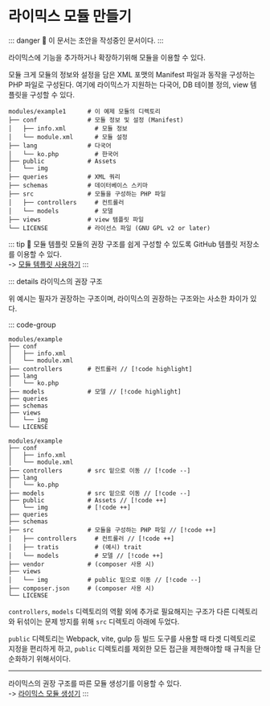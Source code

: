 # 라이믹스 모듈 만들기

::: danger
🚧 이 문서는 초안을 작성중인 문서이다.
:::

라이믹스에 기능을 추가하거나 확장하기위해 모듈을 이용할 수 있다.

모듈 크게 모듈의 정보와 설정을 담은 XML 포맷의 Manifest 파일과 동작을 구성하는 PHP 파일로 구성된다. 여기에 라이믹스가 지원하는 다국어, DB 테이블 정의, view 템플릿을 구성할 수 있다.

```shell
modules/example1      # 이 예제 모듈의 디렉토리
├── conf              # 모듈 정보 및 설정 (Manifest)
│   ├── info.xml        # 모듈 정보
│   └── module.xml      # 모듈 설정
├── lang              # 다국어
│   └── ko.php          # 한국어
├── public            # Assets
│   └── img
├── queries           # XML 쿼리
├── schemas           # 데이터베이스 스키마
├── src               # 모듈을 구성하는 PHP 파일
│   ├── controllers     # 컨트롤러
│   └── models          # 모델
├── views             # view 템플릿 파일
└── LICENSE           # 라이선스 파일 (GNU GPL v2 or later)
```

::: tip 🎉 모듈 템플릿
모듈의 권장 구조를 쉽게 구성할 수 있도록 GitHub 템플릿 저장소를 이용할 수 있다.  
-> [모듈 템플릿 사용하기](https://github.com/rhymix-guide/rhymix-module)
:::

::: details 라이믹스의 권장 구조

위 예시는 필자가 권장하는 구조이며, 라이믹스의 권장하는 구조와는 사소한 차이가 있다.

::: code-group

```shell [라이믹스 권장 구조]
modules/example
├── conf
│   ├── info.xml
│   └── module.xml
├── controllers       # 컨트롤러 // [!code highlight]
├── lang
│   └── ko.php
├── models            # 모델 // [!code highlight]
├── queries
├── schemas
├── views
│   └── img
└── LICENSE
```

```shell [비교하기]
modules/example
├── conf
│   ├── info.xml
│   └── module.xml
├── controllers       # src 밑으로 이동 // [!code --]
├── lang
│   └── ko.php
├── models            # src 밑으로 이동 // [!code --]
├── public            # Assets // [!code ++]
│   └── img           # [!code ++]
├── queries
├── schemas
├── src               # 모듈을 구성하는 PHP 파일 // [!code ++]
│   ├── controllers     # 컨트롤러 // [!code ++]
│   ├── tratis          # (예시) trait
│   └── models          # 모델 // [!code ++]
├── vendor            # (composer 사용 시)
├── views
│   └── img           # public 밑으로 이동 // [!code --]
├── composer.json     # (composer 사용 시)
└── LICENSE
```

`controllers`, `models` 디렉토리의 역활 외에 추가로 필요해지는 구조가 다른 디렉토리와 뒤섞이는 문제 방지를 위해 `src` 디렉토리 아래에 두었다.

`public` 디렉토리는 Webpack, vite, gulp 등 빌드 도구를 사용할 때 타겟 디렉토리로 지정을 편리하게 하고, `public` 디렉토리를 제외한 모든 접근을 제한해야할 때 규칙을 단순화하기 위해서이다.

---

라이믹스의 권장 구조를 따른 모듈 생성기를 이용할 수 있다.  
-> [라이믹스 모듈 생성기](https://www.poesis.org/tools/rxmodulegen/)
:::
